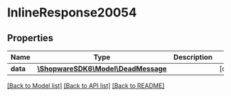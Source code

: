 # InlineResponse20054

## Properties
Name | Type | Description | Notes
------------ | ------------- | ------------- | -------------
**data** | [**\ShopwareSDK6\Model\DeadMessage**](DeadMessage.md) |  | [optional] 

[[Back to Model list]](../../README.md#documentation-for-models) [[Back to API list]](../../README.md#documentation-for-api-endpoints) [[Back to README]](../../README.md)

